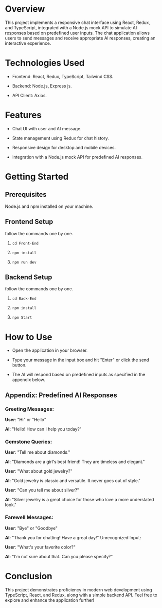 # Overview

This project implements a responsive chat interface using React, Redux, and TypeScript, integrated with a Node.js mock API to simulate AI responses based on predefined user inputs. The chat application allows users to send messages and receive appropriate AI responses, creating an interactive experience.

# Technologies Used

- Frontend: React, Redux, TypeScript, Tailwind CSS.

- Backend: Node.js, Express js.

- API Client: Axios.

# Features

- Chat UI with user and AI message.

- State management using Redux for chat history.

- Responsive design for desktop and mobile devices.

- Integration with a Node.js mock API for predefined AI responses.

# Getting Started

## Prerequisites

Node.js and npm installed on your machine.

## Frontend Setup

follow the commands one by one.

1. `cd Front-End`

2. `npm install`

3. `npm run dev`

## Backend Setup

follow the commands one by one.

1. `cd Back-End`

2. `npm install`

3. `npm Start`

# How to Use

- Open the application in your browser.

- Type your message in the input box and hit "Enter" or click the send button.

- The AI will respond based on predefined inputs as specified in the appendix below.

## Appendix: Predefined AI Responses
### Greeting Messages:

**User**: "Hi" or "Hello"

**AI**: "Hello! How can I help you today?"

### Gemstone Queries:

**User**: "Tell me about diamonds."

**AI**: "Diamonds are a girl's best friend! They are timeless and elegant."

**User**: "What about gold jewelry?"

**AI**: "Gold jewelry is classic and versatile. It never goes out of style."

**User**: "Can you tell me about silver?"

**AI**: "Silver jewelry is a great choice for those who love a more understated look."

### Farewell Messages:

**User**: "Bye" or "Goodbye"

**AI**: "Thank you for chatting! Have a great day!"
Unrecognized Input:

**User**: "What's your favorite color?"

**AI**: "I'm not sure about that. Can you please specify?"

# Conclusion

This project demonstrates proficiency in modern web development using TypeScript, React, and Redux, along with a simple backend API. Feel free to explore and enhance the application further!